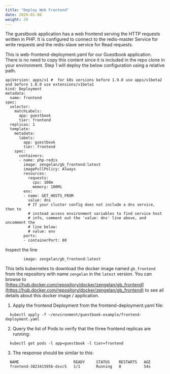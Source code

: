 ```yaml
---
title: "Deploy Web Frontend"
date: 2020-01-08
weight: 29
---
```


The guestbook application has a web frontend serving the HTTP requests written in PHP. It is configured to connect to the redis-master Service for write requests and the redis-slave service for Read requests. 

This is web-frontend-deployment.yaml for our Guestbook application. There is no need to copy this content since it is included in the repo clone in your environment. Step 1 will deploy the below configuration using a relative path.

```
apiVersion: apps/v1 #  for k8s versions before 1.9.0 use apps/v1beta2  and before 1.8.0 use extensions/v1beta1
kind: Deployment
metadata:
  name: frontend
spec:
  selector:
    matchLabels:
      app: guestbook
      tier: frontend
  replicas: 1
  template:
    metadata:
      labels:
        app: guestbook
        tier: frontend
    spec:
      containers:
      - name: php-redis
        image: zengelan/gb_frontend:latest
        imagePullPolicy: Always
        resources:
          requests:
            cpu: 100m
            memory: 100Mi
        env:
        - name: GET_HOSTS_FROM
          value: dns
          # If your cluster config does not include a dns service, then to
          # instead access environment variables to find service host
          # info, comment out the 'value: dns' line above, and uncomment the
          # line below:
          # value: env
        ports:
        - containerPort: 80
```

Inspect the line
```
        image: zengelan/gb_frontend:latest
```
This tells kubernetes to download the docker image named `gb_frontend` from the repository with name `zengelan` in the `latest` version. You can browse to [https://hub.docker.com/repository/docker/zengelan/gb_frontend](https://hub.docker.com/repository/docker/zengelan/gb_frontend) to see all details about this docker image / application. 

1. Apply the frontend Deployment from the frontend-deployment.yaml file:

```
  kubectl apply -f ~/environment/guestbook-example/frontend-deployment.yaml
```

2. Query the list of Pods to verify that the three frontend replicas are running:

```
  kubectl get pods -l app=guestbook -l tier=frontend
```

3. The response should be similar to this:

```
  NAME                        READY     STATUS    RESTARTS   AGE
  frontend-3823415956-dsvc5   1/1       Running   0          54s
```  

